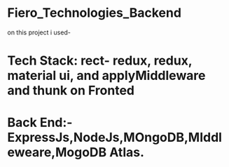 # Fiero_Technologies_Backend

on this project i used-  
# Tech Stack: rect- redux, redux, material ui, and applyMiddleware and thunk on Fronted
# Back End:- ExpressJs,NodeJs,MOngoDB,MIddleweare,MogoDB Atlas.

